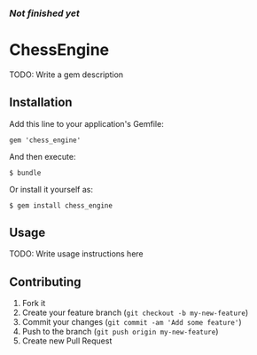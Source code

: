 ### _Not finished yet_

# ChessEngine

TODO: Write a gem description

## Installation

Add this line to your application's Gemfile:

    gem 'chess_engine'

And then execute:

    $ bundle

Or install it yourself as:

    $ gem install chess_engine

## Usage

TODO: Write usage instructions here

## Contributing

1. Fork it
2. Create your feature branch (`git checkout -b my-new-feature`)
3. Commit your changes (`git commit -am 'Add some feature'`)
4. Push to the branch (`git push origin my-new-feature`)
5. Create new Pull Request
